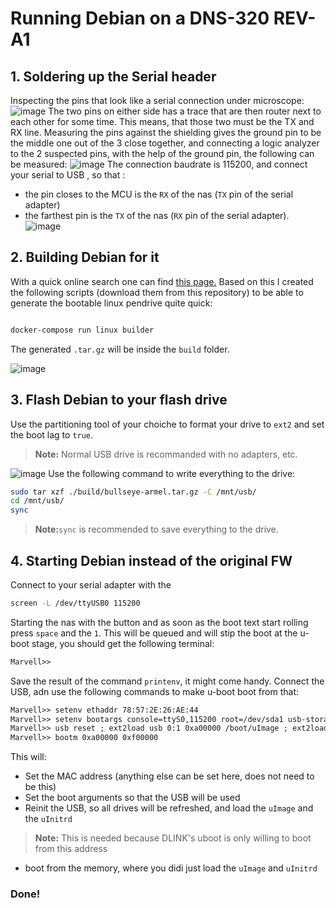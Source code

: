 # Running Debian on a DNS-320 REV-A1
## 1. Soldering up the Serial header
Inspecting the pins that look like a serial connection under microscope:
![image](https://github.com/user-attachments/assets/be980292-f23e-41f9-96ec-03d6ee4ea1e8)
The two pins on either side has a trace that are then router next to each other for some time. This means, that those two must be the TX and RX line. Measuring the pins against the shielding gives the ground pin to be the middle one out of the 3 close together, and connecting a logic analyzer to the 2 suspected pins, with the help of the ground pin, the following can be measured:
![image](https://github.com/user-attachments/assets/8e877251-684c-4988-a5f9-dc407a2d8f95)
The connection baudrate is 115200, and connect your serial to USB , so that :
- the pin closes to the MCU is the `RX` of the nas (`TX` pin of the serial adapter)
- the farthest pin is the `TX` of the nas (`RX` pin of the serial adapter).
![image](https://github.com/user-attachments/assets/b8024588-4506-4817-90f1-c90c814c2736)


## 2. Building Debian for it
With a quick online search one can find [this page.](https://jamie.lentin.co.uk/devices/dlink-dns325/) Based on this I created the following scripts (download them from this repository) to be able to generate the bootable linux pendrive quite quick:

```sh

docker-compose run linux builder

```

The generated `.tar.gz` will be inside the `build` folder.

![image](https://github.com/user-attachments/assets/0d11e887-357a-406d-899c-4014c65f021b)

## 3. Flash Debian to your flash drive
Use the partitioning tool of your choiche to format your drive to `ext2` and set the boot lag to `true`.
>**Note:** Normal USB drive is recommanded with no adapters, etc.

![image](https://github.com/user-attachments/assets/3c9b511e-85db-4098-8ad8-6dc2cae71841)
Use the following command to write everything to the drive:
```sh
sudo tar xzf ./build/bullseye-armel.tar.gz -C /mnt/usb/
cd /mnt/usb/
sync
```
>**Note:**`sync` is recommended to save everything to the drive.


## 4. Starting Debian instead of the original FW
Connect to your serial adapter with the
```sh
screen -L /dev/ttyUSB0 115200
```
Starting the nas with the button and as soon as the boot text start rolling press `space` and the `1`. This will be queued and will stip the boot at the u-boot stage, you should get the following terminal:
```txt
Marvell>>
```
Save the result of the command `printenv`, it might come handy.
Connect the USB, adn use the following commands to make u-boot boot from that:
```txt
Marvell>> setenv ethaddr 78:57:2E:26:AE:44 
Marvell>> setenv bootargs console=ttyS0,115200 root=/dev/sda1 usb-storage.delay_use=0 rootdelay=1 rw
Marvell>> usb reset ; ext2load usb 0:1 0xa00000 /boot/uImage ; ext2load usb 0:1 0xf00000 /boot/uInitrd
Marvell>> bootm 0xa00000 0xf00000
```
This will:
- Set the MAC address (anything else can be set here, does not need to be this)
- Set the boot arguments so that the USB will be used
- Reinit the USB, so all drives will be refreshed, and load the `uImage` and the `uInitrd`
>**Note:** This is needed because DLINK's uboot is only willing to boot from this address
- boot from the memory, where you didi just load the `uImage` and `uInitrd`

### Done!
